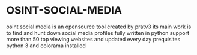 # OSINT-SOCIAL-MEDIA
osint social media is an opensource tool created by pratv3 its main work is to find and hunt down social media profiles fully written in python support more than 50 top viewing websites and updated every day
prequisites python 3 and colorama installed
